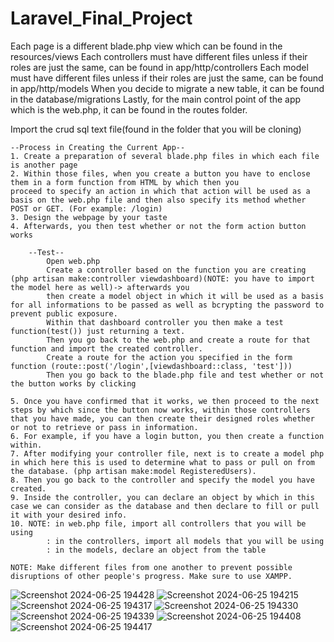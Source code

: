 # Laravel_Final_Project

Each page is a different blade.php view which can be found in the resources/views
Each controllers must have different files unless if their roles are just the same, can be found in app/http/controllers
Each model must have different files unless if their roles are just the same, can be found in app/http/models
When you decide to migrate a new table, it can be found in the database/migrations
Lastly, for the main control point of the app which is the web.php, it can be found in the routes folder.

Import the crud sql text file(found in the folder that you will be cloning)

    --Process in Creating the Current App--
    1. Create a preparation of several blade.php files in which each file is another page 
    2. Within those files, when you create a button you have to enclose them in a form function from HTML by which then you 
    proceed to specify an action in which that action will be used as a basis on the web.php file and then also specify its method whether POST or GET. (For example: /login)
    3. Design the webpage by your taste
    4. Afterwards, you then test whether or not the form action button works

        --Test--
            Open web.php
            Create a controller based on the function you are creating (php artisan make:controller viewdashboard)(NOTE: you have to import the model here as well)-> afterwards you
            then create a model object in which it will be used as a basis for all informations to be passed as well as bcrypting the password to prevent public exposure.
            Within that dashboard controller you then make a test function(test()) just returning a text.
            Then you go back to the web.php and create a route for that function and import the created controller.
            Create a route for the action you specified in the form function (route::post('/login',[viewdashboard::class, 'test']))
            Then you go back to the blade.php file and test whether or not the button works by clicking

    5. Once you have confirmed that it works, we then proceed to the next steps by which since the button now works, within those controllers that you have made, you can then create their designed roles whether or not to retrieve or pass in information.
    6. For example, if you have a login button, you then create a function within.
    7. After modifying your controller file, next is to create a model php in which here this is used to determine what to pass or pull on from the database. (php artisan make:model RegisteredUsers).
    8. Then you go back to the controller and specify the model you have created.
    9. Inside the controller, you can declare an object by which in this case we can consider as the database and then declare to fill or pull it with your desired info.
    10. NOTE: in web.php file, import all controllers that you will be using
            : in the controllers, import all models that you will be using
            : in the models, declare an object from the table

    NOTE: Make different files from one another to prevent possible disruptions of other people's progress. Make sure to use XAMPP. 

![Screenshot 2024-06-25 194428](https://github.com/DogoeDude/Laravel_Final_Project/assets/111434642/bbd1df02-e0fb-48a1-97e3-8a7804ecb1f5)
![Screenshot 2024-06-25 194215](https://github.com/DogoeDude/Laravel_Final_Project/assets/111434642/8d750269-927b-41d2-829a-52b6c769262e)
![Screenshot 2024-06-25 194317](https://github.com/DogoeDude/Laravel_Final_Project/assets/111434642/3e925c4e-6852-4c84-bbd1-06376b26463a)
![Screenshot 2024-06-25 194330](https://github.com/DogoeDude/Laravel_Final_Project/assets/111434642/789fead5-b239-4e1d-80d6-00ae6a6e347b)
![Screenshot 2024-06-25 194339](https://github.com/DogoeDude/Laravel_Final_Project/assets/111434642/c91dbe07-e880-451e-b16b-43bb2ff288ab)
![Screenshot 2024-06-25 194408](https://github.com/DogoeDude/Laravel_Final_Project/assets/111434642/f96dbf5b-097d-47c2-a9ec-54e1fe8981b8)
![Screenshot 2024-06-25 194417](https://github.com/DogoeDude/Laravel_Final_Project/assets/111434642/ecf0afd2-dd70-4d08-a936-3ae506de45d7)
